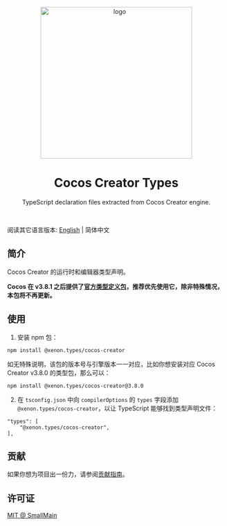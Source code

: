 <!-- 标志 -->
<p align="center">
  <a target="_blank" rel="noopener noreferrer">
    <img width="350" src="https://user-images.githubusercontent.com/1503156/112012067-d5cdf580-8b63-11eb-819a-1c32cf253b25.png" alt="logo">
  </a>
</p>
<!-- 名字 -->
<h1 align="center">Cocos Creator Types</h1>
<!-- 描述 -->
<p align="center">TypeScript declaration files extracted from Cocos Creator engine.</p>
<br/>

阅读其它语言版本: [English](./README.md) | 简体中文

## 简介

Cocos Creator 的运行时和编辑器类型声明。

**Cocos 在 v3.8.1 之后提供了[官方类型定义包](https://github.com/cocos/creator-types)，推荐优先使用它，除非特殊情况，本包将不再更新。**

## 使用

1. 安装 npm 包：

```shell
npm install @xenon.types/cocos-creator
```

如无特殊说明，该包的版本号与引擎版本一一对应，比如你想安装对应 Cocos Creator v3.8.0 的类型包，那么可以：

```shell
npm install @xenon.types/cocos-creator@3.8.0
```

2. 在 `tsconfig.json` 中向 `compilerOptions` 的 `types` 字段添加 `@xenon.types/cocos-creator`，以让 TypeScript 能够找到类型声明文件：

```json5
"types": [
    "@xenon.types/cocos-creator",
],
```

## 贡献

如果你想为项目出一份力，请参阅[贡献指南](./CONTRIBUTING_zh-CN.md)。

## 许可证

[MIT @ SmallMain](./LICENSE)

